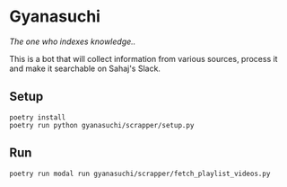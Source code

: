 # Gyanasuchi

_The one who indexes knowledge.._

This is a bot that will collect information from various sources, process it and make it searchable on Sahaj's Slack.

## Setup

```commandline
poetry install
poetry run python gyanasuchi/scrapper/setup.py
```

## Run
```commandline
poetry run modal run gyanasuchi/scrapper/fetch_playlist_videos.py
```
